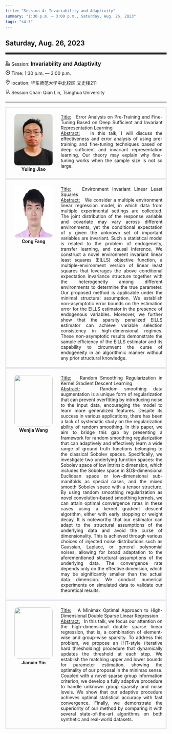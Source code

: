 ```yaml
---
title: "Session 4: Invariability and Adaptivity"
summary: "1:30 p.m. — 3:00 p.m., Saturday, Aug. 26, 2023"
tags: "s4-3"
---
```


Saturday, Aug. 26, 2023
------


<hr style="border: 0; border-top: 5px solid;">

<div class="tip">
    <img class="icon" src="/icon/yanjiang.png" />
    Session: <span class="font-bold" style="font-size:120%">Invariability and Adaptivity</span>
</div>

<div class="tip">
    <img class="icon" src="/icon/shizhong.png" />
    Time: 1:30 p.m. — 3:00 p.m.
</div>
<div class="tip">
    <img class="icon" src="/icon/didian.png" />
    location: 华东师范大学中北校区 文史楼211
</div>


<div class="tip">
    <img class="icon" src="/icon/lingdao.png" />
    Session Chair: Qian Lin, Tsinghua University
</div>


________________________________________

<div class="row">
    <div class="left">
        <img src="/images/yuling.png" class="avatar" />
        <div class="font-small font-bold">
            <a>
                Yuling Jiao
            </a>
        </div>
    </div>
    <div class="right">
        <div class="font-small">
            <u>Title:</u> &nbsp;
            Error Analysis on Pre-Training and Fine-Tuning Based on Deep Sufficient and Invariant Representation Learning
        </div>
        <div class="content font-small">
            <u>Abstract:</u> &nbsp;
            In this talk, I will discuss the effectiveness and error analysis of using pre-training and fine-tuning techniques based on deep sufficient and invariant representation learning. Our theory  may explain why fine-tuning works when the sample size is not so large.
        </div>
    </div>
</div>

<div class="row">
    <div class="left">
        <img src="/images/fangcong.png" class="avatar" />
        <div class="font-small font-bold">
            <a>
                Cong Fang
            </a>
        </div>
    </div>
    <div class="right">
        <div class="font-small">
            <u>Title:</u> &nbsp;
            Environment Invariant Linear Least Squares
        </div>
        <div class="content font-small">
            <u>Abstract:</u> &nbsp;
            We consider a multiple environment linear regression model, in which data from multiple experimental settings are collected. The joint distribution of the response variable and covariate may vary across different environments, yet the conditional expectation of y given the unknown set of important variables are invariant. Such a statistical model is related to the problem of endogeneity, transfer learning, and causal inference. We construct a novel environment invariant linear least squares (EILLS) objective function, a multiple-environment version of linear least squares that leverages the above conditional expectation invariance structure together with the heterogeneity among different environments to determine the true parameter. Our proposed method is applicable under the minimal structural assumption. We establish non-asymptotic error bounds on the estimation error for the EILLS estimator in the presence of endogenous variables. Moreover, we further show that the sparsity penalized EILLS estimator can achieve variable selection consistency in high-dimensional regimes. These non-asymptotic results demonstrate the sample efficiency of the EILLS estimator and its capability to circumvent the curse of endogeneity in an algorithmic manner without any prior structural knowledge.
        </div>
    </div>
</div>

<div class="row">
    <div class="left">
        <img src="/images/wenjia.png" class="avatar" />
        <div class="font-small font-bold">
            <a>
                Wenjia Wang
            </a>
        </div>
    </div>
    <div class="right">
        <div class="font-small">
            <u>Title:</u> &nbsp;
            Random Smoothing Regularization in Kernel Gradient Descent Learning
        </div>
        <div class="content font-small">
            <u>Abstract:</u> &nbsp;
            Random smoothing data augmentation is a unique form of regularization that can prevent overfitting by introducing noise to the input data, encouraging the model to learn more generalized features. Despite its success in various applications, there has been a lack of systematic study on the regularization ability of random smoothing. In this paper, we aim to bridge this gap by presenting a framework for random smoothing regularization that can adaptively and effectively learn a wide range of ground truth functions belonging to the classical Sobolev spaces. Specifically, we investigate two underlying function spaces: the Sobolev space of low intrinsic dimension, which includes the Sobolev space in $D$-dimensional Euclidean space or low-dimensional sub-manifolds as special cases, and the mixed smooth Sobolev space with a tensor structure. By using random smoothing regularization as novel convolution-based smoothing kernels, we can attain optimal convergence rates in these cases using a kernel gradient descent algorithm, either with early stopping or weight decay. It is noteworthy that our estimator can adapt to the structural assumptions of the underlying data and avoid the curse of dimensionality. This is achieved through various choices of injected noise distributions such as Gaussian, Laplace, or general polynomial noises, allowing for broad adaptation to the aforementioned structural assumptions of the underlying data. The convergence rate depends only on the effective dimension, which may be significantly smaller than the actual data dimension. We conduct numerical experiments on simulated data to validate our theoretical results.
        </div>
    </div>
</div>

<div class="row">
    <div class="left">
        <img src="/images/jianxin.png" class="avatar" />
        <div class="font-small font-bold">
            <a>
                Jianxin Yin
            </a>
        </div>
    </div>
    <div class="right">
        <div class="font-small">
            <u>Title:</u> &nbsp;
            A Minimax Optimal Approach to High-Dimensional Double Sparse Linear Regression 
        </div>
        <div class="content font-small">
            <u>Abstract:</u> &nbsp;
            In this talk, we focus our attention on the high-dimensional double sparse linear regression, that is, a combination of element-wise and group-wise sparsity. To address this problem, we propose an IHT-style (iterative hard thresholding) procedure that dynamically updates the threshold at each step. We establish the matching upper and lower bounds for parameter estimation, showing the optimality of our proposal in the minimax sense. Coupled with a novel sparse group information criterion, we develop a fully adaptive procedure to handle unknown group sparsity and noise levels. We show that our adaptive procedure achieves optimal statistical accuracy with fast convergence. Finally, we demonstrate the superiority of our method by comparing it with several state-of-the-art algorithms on both synthetic and real-world datasets.
        </div>
    </div>
</div>

<style>

.tip {
    height: 30px;
    line-height: 30px;
}

.icon {
    width: 15px;
}

.row {
    padding: 10px; 
    height: auto; 
    border-bottom-width: 2px; 
    border-style: solid; 
    border-color: #E4E7ED; 
    padding-bottom: 20px; 
    padding-top: 20px;
    display: flex; 
    text-align: justify;
}

.left {
    min-width: 150px !important;
    text-align: center;
}

.avatar {
    width: 120px;
    height: 160px;
    max-width: 100%;
    border-radius: 10px;
}

.right {
    margin-left: 10px; 
    max-width: 80%;
}


.font-small {
    /* font-size: 16px; */
}

.font-bold {
    font-weight: bold;
}
</style>
